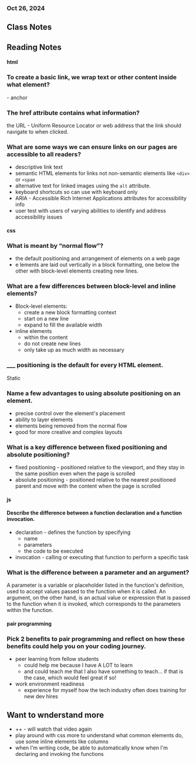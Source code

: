 
### Oct 26, 2024

## Class Notes 


## Reading Notes

#### html

### To create a basic link, we wrap text or other content inside what element?
<a> - anchor 

### The href attribute contains what information?
the URL - Uniform Resource Locator or web address that the link should navigate to when clicked.

### What are some ways we can ensure links on our pages are accessible to all readers?
- descriptive link text 
- semantic HTML elements for links not non-semantic elements like `<div>` or `<span`
- alternative text for linked images using the `alt` attribute.
- keyboard shortcuts so can use with keyboard only 
- ARIA - Accessible Rich Internet Applications attributes for accessibility info
- user test with users of varying abilities to identify and address accessibility issues

#### css

### What is meant by “normal flow”?
- the default positioning and arrangement of elements on a web page
- e lements are laid out vertically in a block formatting, one below the other with block-level elements creating new lines.

### What are a few differences between block-level and inline elements?
- Block-level elements: 
    - create a new block formatting context
    - start on a new line
    - expand to fill the available width  
- inline elements 
    - within the content
    - do not create new lines 
    - only take up as much width as necessary

### ___ positioning is the default for every HTML element.
Static

### Name a few advantages to using absolute positioning on an element.
- precise control over the element's placement 
- ability to layer elements 
- elements being removed from the normal flow 
- good for more creative and complex layouts

### What is a key difference between fixed positioning and absolute positioning?
- fixed positioning - positioned relative to the viewport, and they stay in the same position even when the page is scrolled
- absolute positioning - positioned relative to the nearest positioned parent and move with the content when the page is scrolled

#### js

#### Describe the difference between a function declaration and a function invocation.
- declaration - defines the function by specifying
    - name
    - parameters
    - the code to be executed
- invocation - calling or executing that function to perform a specific task

### What is the difference between a parameter and an argument?
A parameter is a variable or placeholder listed in the function's definition, used to accept values passed to the function when it is called. An argument, on the other hand, is an actual value or expression that is passed to the function when it is invoked, which corresponds to the parameters within the function.

#### pair programming

### Pick 2 benefits to pair programming and reflect on how these benefits could help you on your coding journey.
- peer learning from fellow students 
    - could help me because I have A LOT to learn
    - and could teach me that I also have something to teach... if that is the case, which would feel great if so! 
- work environment readiness
    - experience for myself how the tech industry often does training for new dev hires


## Want to wnderstand more

- ++ - will watch that video again
- play around with css more to understand what common elements do, use some inline elements like columns
- when I'm writing code, be able to automatically know when I'm declaring and invoking the functions